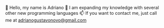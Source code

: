   👋 Hello, my name is Adriano
  🌱 I am expanding my knowledge with several other new programming languages
  📫 If you want to contact me, just call me at adrianogustavonovo@gmail.com

<!---
AdrianoGSM/AdrianoGSM is a ✨ special ✨ repository because its `README.md` (this file) appears on your GitHub profile.
You can click the Preview link to take a look at your changes.
--->

